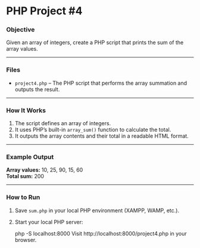 # PHP Project #4

### Objective
Given an array of integers, create a PHP script that prints the sum of the array values.

---

### Files
- `project4.php` – The PHP script that performs the array summation and outputs the result.

---

### How It Works
1. The script defines an array of integers.
2. It uses PHP’s built-in `array_sum()` function to calculate the total.
3. It outputs the array contents and their total in a readable HTML format.

---

### Example Output
**Array values:** 10, 25, 90, 15, 60  
**Total sum:** 200

---

### How to Run
1. Save `sum.php` in your local PHP environment (XAMPP, WAMP, etc.).
2. Start your local PHP server:
   
   php -S localhost:8000
Visit http://localhost:8000/project4.php in your browser.

